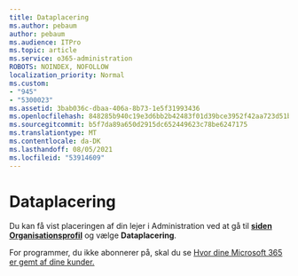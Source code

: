 ```yaml
---
title: Dataplacering
ms.author: pebaum
author: pebaum
ms.audience: ITPro
ms.topic: article
ms.service: o365-administration
ROBOTS: NOINDEX, NOFOLLOW
localization_priority: Normal
ms.custom:
- "945"
- "5300023"
ms.assetid: 3bab036c-dbaa-406a-8b73-1e5f31993436
ms.openlocfilehash: 848285b940c19e3d6bb2b42483f01d39bce3952f42aa723d51b1a6392f0f1dcc
ms.sourcegitcommit: b5f7da89a650d2915dc652449623c78be6247175
ms.translationtype: MT
ms.contentlocale: da-DK
ms.lasthandoff: 08/05/2021
ms.locfileid: "53914609"
---
```

# <a name="data-location"></a>Dataplacering

Du kan få vist placeringen af din lejer i Administration ved at gå til [ **siden Organisationsprofil**](https://admin.microsoft.com/AdminPortal/Home#/Settings/OrganizationProfile) og vælge **Dataplacering**.

For programmer, du ikke abonnerer på, skal du se [Hvor dine Microsoft 365 er gemt af dine kunder.](https://docs.microsoft.com/office365/enterprise/o365-data-locations)